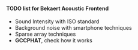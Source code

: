 
#### TODO list for Bekaert Acoustic Frontend

- Sound Intensity with ISO standard
- Background noise with smartphone techniques
- Sparse array techniques
- **GCCPHAT**, check how it works